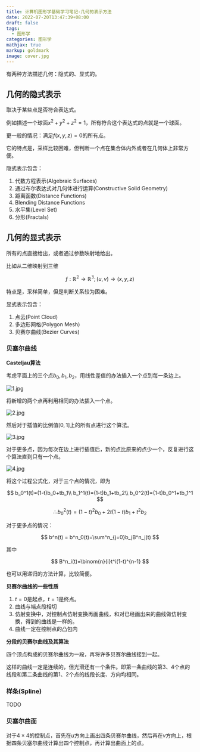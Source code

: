 ```yaml
---
title: 计算机图形学基础学习笔记-几何的表示方法
date: 2022-07-20T13:47:39+08:00
draft: false
tags:
  - 图形学
categories: 图形学
mathjax: true
markup: goldmark
image: cover.jpg
---
```


有两种方法描述几何：隐式的、显式的。

## 几何的隐式表示

取决于某些点是否符合表达式。

例如描述一个球面$x^2+y^2+z^2=1$，所有符合这个表达式的点就是一个球面。

更一般的情况：满足$f(x,y,z)=0$的所有点。

它的特点是，采样比较困难，但判断一个点在集合体内外或者在几何体上非常方便。

隐式表示包含：

1. 代数方程表示(Algebraic Surfaces)
2. 通过布尔表达式对几何体进行运算(Constructive Solid Geometry)
3. 距离函数(Distance Functions)
4. Blending Distance Functions
5. 水平集(Level Set)
6. 分形(Fractals)


## 几何的显式表示

所有的点直接给出，或者通过参数映射地给出。

比如从二维映射到三维

$$
f:\mathbb{R^2\to R^3};(u,v)\to(x,y,z)
$$

特点是，采样简单，但是判断关系较为困难。

显式表示包含：

1. 点云(Point Cloud)
2. 多边形网格(Polygon Mesh)
3. 贝赛尔曲线(Bezier Curves)

### 贝塞尔曲线

**Casteljau算法**

考虑平面上的三个点$b_0,b_1,b_2$，用线性差值的办法插入一个点到每一条边上。

![1.jpg](图形学基础-几何的表示方法/1.jpg)

将新增的两个点再利用相同的办法插入一个点。

![2.jpg](图形学基础-几何的表示方法/3.jpg)

然后对于插值的比例值$[0,1]$上的所有点进行这个算法。

![3.jpg](图形学基础-几何的表示方法/2.jpg)

对于更多点，因为每次在边上进行插值后，新的点比原来的点少一个，反复进行这个算法直到只有一个点。

![4.jpg](图形学基础-几何的表示方法/4.jpg)

将这个过程公式化，对于三个点的情况，即为

$$
b_0^1(t)=(1-t)b_0+tb_1\\
b_1^1(t)=(1-t)b_1+tb_2\\
b_0^2(t)=(1-t)b_0^1+tb_1^1
$$

$$
\therefore b_0^2(t) = (1-t)^2b_0+2t(1-t)b_1+t^2b_2
$$

对于更多点的情况：

$$
b^n(t) = b^n_0(t)=\sum^n_{j=0}b_jB^n_j(t)
$$

其中

$$
B^n_i(t)=\binom{n}{i}t^i(1-t)^{n-1}
$$

也可以用递归的方法计算，比较简便。

**贝赛尔曲线的一些性质**

1. $t=0$是起点，$t=1$是终点。
2. 曲线与端点段相切
3. 仿射变换中，对控制点仿射变换再画曲线，和对已经画出来的曲线做仿射变换，得到的曲线是一样的。
4. 曲线一定在控制点的凸包内

**分段的贝赛尔曲线及其算法**

四个顶点构成的贝赛尔曲线为一段，再将许多贝赛尔曲线接到一起。

这样的曲线一定是连续的，但光滑还有一个条件。即第一条曲线的第3、4个点的线段和第二条曲线的第1、2个点的线段长度、方向均相同。

### 样条(Spline)

TODO 

### 贝塞尔曲面

对于$4\times 4$的控制点，首先在$u$方向上画出四条贝赛尔曲线，然后再在$v$方向上，根据四条贝塞尔曲线计算出四个控制点，再计算出曲面上的点。
